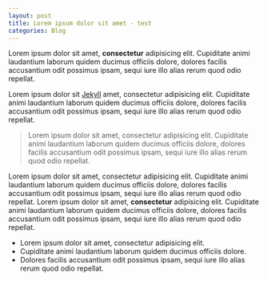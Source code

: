 ```yaml
---
layout: post
title: Lorem ipsum dolor sit amet - test
categories: Blog
---
```


Lorem ipsum dolor sit amet, **consectetur** adipisicing elit. Cupiditate animi laudantium laborum quidem ducimus officiis dolore, dolores facilis accusantium odit possimus ipsam, sequi iure illo alias rerum quod odio repellat.

Lorem ipsum dolor sit [Jekyll](http://jekyllrb.com/) amet, consectetur adipisicing elit. Cupiditate animi laudantium laborum quidem ducimus officiis dolore, dolores facilis accusantium odit possimus ipsam, sequi iure illo alias rerum quod odio repellat.

> Lorem ipsum dolor sit amet, consectetur adipisicing elit. Cupiditate animi laudantium laborum quidem ducimus officiis dolore, dolores facilis accusantium odit possimus ipsam, sequi iure illo alias rerum quod odio repellat.

Lorem ipsum dolor sit amet, consectetur adipisicing elit. Cupiditate animi laudantium laborum quidem ducimus officiis dolore, dolores facilis accusantium odit possimus ipsam, sequi iure illo alias rerum quod odio repellat. Lorem ipsum dolor sit amet, **consectetur** adipisicing elit. Cupiditate animi laudantium laborum quidem ducimus officiis dolore, dolores facilis accusantium odit possimus ipsam, sequi iure illo alias rerum quod odio repellat. 

- Lorem ipsum dolor sit amet, consectetur adipisicing elit.
- Cupiditate animi laudantium laborum quidem ducimus officiis dolore.
- Dolores facilis accusantium odit possimus ipsam, sequi iure illo alias rerum quod odio repellat.

